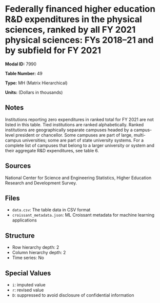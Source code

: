 # Federally financed higher education R&D expenditures in the physical sciences, ranked by all FY 2021 physical sciences: FYs 2018–21 and by subfield for FY 2021

**Modal ID:** 7990

**Table Number:** 49

**Type:** MH (Matrix Hierarchical)

**Units:** (Dollars in thousands)

## Notes

Institutions reporting zero expenditures in ranked total for FY 2021 are not listed in this table. Tied institutions are ranked alphabetically. Ranked institutions are geographically separate campuses headed by a campus-level president or chancellor. Some campuses are part of large, multi-campus universities; some are part of state university systems. For a complete list of campuses that belong to a larger university or system and their aggregate R&D expenditures, see table 6.

## Sources

National Center for Science and Engineering Statistics, Higher Education Research and Development Survey.

## Files

- `data.csv`: The table data in CSV format
- `croissant_metadata.json`: ML Croissant metadata for machine learning applications

## Structure

- Row hierarchy depth: 2
- Column hierarchy depth: 2
- Time series: No

## Special Values

- `i`: imputed value
- `r`: revised value
- `D`: suppressed to avoid disclosure of confidential information
